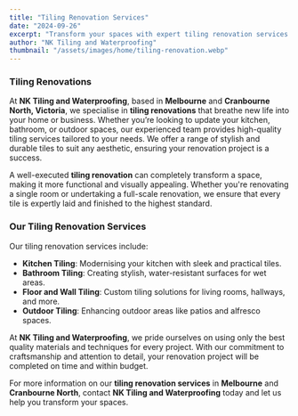 ```yaml
---
title: "Tiling Renovation Services"
date: "2024-09-26"
excerpt: "Transform your spaces with expert tiling renovation services by NK Tiling and Waterproofing in Melbourne and Cranbourne North."
author: "NK Tiling and Waterproofing"
thumbnail: "/assets/images/home/tiling-renovation.webp"
---
```


### Tiling Renovations

At **NK Tiling and Waterproofing**, based in **Melbourne** and **Cranbourne North, Victoria**, we specialise in **tiling renovations** that breathe new life into your home or business. Whether you’re looking to update your kitchen, bathroom, or outdoor spaces, our experienced team provides high-quality tiling services tailored to your needs. We offer a range of stylish and durable tiles to suit any aesthetic, ensuring your renovation project is a success.

A well-executed **tiling renovation** can completely transform a space, making it more functional and visually appealing. Whether you're renovating a single room or undertaking a full-scale renovation, we ensure that every tile is expertly laid and finished to the highest standard.

### Our Tiling Renovation Services

Our tiling renovation services include:

- **Kitchen Tiling**: Modernising your kitchen with sleek and practical tiles.
- **Bathroom Tiling**: Creating stylish, water-resistant surfaces for wet areas.
- **Floor and Wall Tiling**: Custom tiling solutions for living rooms, hallways, and more.
- **Outdoor Tiling**: Enhancing outdoor areas like patios and alfresco spaces.

At **NK Tiling and Waterproofing**, we pride ourselves on using only the best quality materials and techniques for every project. With our commitment to craftsmanship and attention to detail, your renovation project will be completed on time and within budget.

For more information on our **tiling renovation services** in **Melbourne** and **Cranbourne North**, contact **NK Tiling and Waterproofing** today and let us help you transform your spaces.